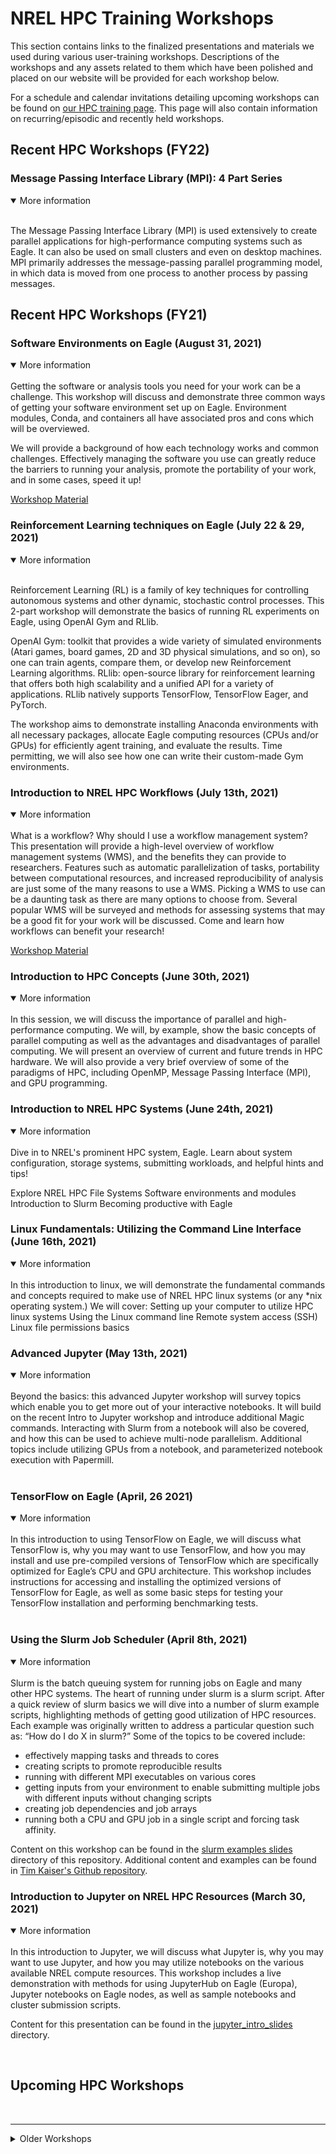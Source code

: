 # NREL HPC Training Workshops 

This section contains links to the finalized presentations and materials we used 
during various user-training workshops. Descriptions of the workshops and any assets 
related to them which have been polished and placed on our website will be provided for each workshop below.

For a schedule and calendar invitations detailing upcoming workshops can be found 
on [our HPC training page](https://www.nrel.gov/hpc/training.html "NREL HPC training"). This page will 
also contain information on recurring/episodic and recently held workshops.

## Recent HPC Workshops (FY22)

### Message Passing Interface Library (MPI): 4 Part Series
<details open>
<summary>More information</summary>
<br>
 
The Message Passing Interface Library (MPI) is used extensively to create parallel applications for high-performance computing systems such as Eagle. It can also be used on small clusters and even on desktop machines. MPI primarily addresses the message-passing parallel programming model, in which data is moved from one process to another process by passing messages.
</details>

## Recent HPC Workshops (FY21)


### Software Environments on Eagle (August 31, 2021)
<details open>
<summary>More information</summary>
<br>
Getting the software or analysis tools you need for your work can be a challenge. This workshop will discuss and demonstrate three common ways of getting your software environment set up on Eagle. Environment modules, Conda, and containers all have associated pros and cons which will be overviewed.

We will provide a background of how each technology works and common challenges. Effectively managing the software you use can greatly reduce the barriers to running your analysis, promote the portability of your work, and in some cases, speed it up!

[Workshop Material](./software_envs)
</details>

### Reinforcement Learning techniques on Eagle (July 22 & 29, 2021)

<details open>
<summary>More information</summary>
<br>

Reinforcement Learning (RL) is a family of key techniques for controlling autonomous systems and other dynamic, stochastic control processes. This 2-part workshop will demonstrate the basics of running RL experiments on Eagle, using OpenAI Gym and RLlib.
 
OpenAI Gym: toolkit that provides a wide variety of simulated environments (Atari games, board games, 2D and 3D physical simulations, and so on), so one can train agents, compare them, or develop new Reinforcement Learning algorithms.
RLlib: open-source library for reinforcement learning that offers both high scalability and a unified API for a variety of applications. RLlib natively supports TensorFlow, TensorFlow Eager, and PyTorch.
 
The workshop aims to demonstrate installing Anaconda environments with all necessary packages, allocate Eagle computing resources (CPUs and/or GPUs) for efficiently agent training, and evaluate the results. Time permitting, we will also see how one can write their custom-made Gym environments.
</details>

### Introduction to NREL HPC Workflows (July 13th, 2021)
<details open>
<summary>More information</summary>
<br>
What is a workflow? Why should I use a workflow management system? This presentation will provide a high-level overview of workflow management systems (WMS), and the benefits they can provide to researchers. Features such as automatic parallelization of tasks, portability between computational resources, and increased reproducibility of analysis are just some of the many reasons to use a WMS. Picking a WMS to use can be a daunting task as there are many options to choose from. Several popular WMS will be surveyed and methods for assessing systems that may be a good fit for your work will be discussed. Come and learn how workflows can benefit your research!

[Workshop Material](./intro_to_workflows)
</details>

### Introduction to HPC Concepts (June 30th, 2021)
<details open>
<summary>More information</summary>
<br>
In this session, we will discuss the importance of parallel and high-performance computing. We will, by example, show the basic concepts of parallel computing as well as the advantages and disadvantages of parallel computing. We will present an overview of current and future trends in HPC hardware. We will also provide a very brief overview of some of the paradigms of HPC, including OpenMP, Message Passing Interface (MPI), and GPU programming.
</details>

### Introduction to NREL HPC Systems (June 24th, 2021)
<details open>
<summary>More information</summary>
<br>
Dive in to NREL's prominent HPC system, Eagle. Learn about system configuration, storage systems, submitting workloads, and helpful hints and tips!

Explore NREL HPC File Systems
Software environments and modules
Introduction to Slurm
Becoming productive with Eagle
</details>

### Linux Fundamentals: Utilizing the Command Line Interface (June 16th, 2021)
<details open>
<summary>More information</summary>
<br>
In this introduction to linux, we will demonstrate the fundamental commands and concepts required to make use of NREL HPC linux systems (or any *nix operating system.) We will cover:
Setting up your computer to utilize HPC linux systems
Using the Linux command line
Remote system access (SSH)
Linux file permissions basics
</details>

### Advanced Jupyter (May 13th, 2021)
<details open>
<summary>More information</summary>
<br>
Beyond the basics: this advanced Jupyter workshop will survey topics which enable you to get more out of your interactive notebooks. It will build on the recent Intro to Jupyter workshop and introduce additional Magic commands. Interacting with Slurm from a notebook will also be covered, and how this can be used to achieve multi-node parallelism. Additional topics include utilizing GPUs from a notebook, and parameterized notebook execution with Papermill.
</details>

<br>

### TensorFlow on Eagle (April, 26 2021)
<details open>
<summary>More information</summary>
<br>
In this introduction to using TensorFlow on Eagle, we will discuss what TensorFlow is, why you may want to use TensorFlow, and how you may install and use pre-compiled versions of TensorFlow which are specifically optimized for Eagle’s CPU and GPU architecture. This workshop includes instructions for accessing and installing the optimized versions of TensorFlow for Eagle, as well as some basic steps for testing your TensorFlow installation and performing benchmarking tests.
</details>

<br>

### Using the Slurm Job Scheduler (April 8th, 2021)

<details open>
<summary>More information</summary>
<br>
Slurm is the batch queuing system for running jobs on Eagle and many other HPC systems. The heart of running under slurm is a slurm script. After a quick review of slurm basics we will dive into a number of slurm example scripts, highlighting methods of getting good utilization of HPC resources. Each example was originally written to address a particular question such as: “How do I do X in slurm?” Some of the topics to be covered include:

- effectively mapping tasks and threads to cores
- creating scripts to promote reproducible results
- running with different MPI executables on various cores
- getting inputs from your environment to enable submitting multiple jobs with different inputs without changing scripts
- creating job dependencies and job arrays
- running both a CPU and GPU job in a single script and forcing task affinity.  

Content on this workshop can be found in the [slurm examples slides](slurm_examples_slides) directory of this repository.
Additional content and examples can be found in [Tim Kaiser's Github repository](https://github.com/timkphd/examples/tree/master/tims_tools).

</details>




### Introduction to Jupyter on NREL HPC Resources (March 30, 2021)

<details open>
<summary>More information</summary>
<br>
In this introduction to Jupyter, we will discuss what Jupyter is, why you may 
want to use Jupyter, and how you may utilize notebooks on the various available 
NREL compute resources. This workshop includes a live demonstration with methods 
for using JupyterHub on Eagle (Europa), Jupyter notebooks on Eagle nodes, as well as 
sample notebooks and cluster submission scripts.

Content for this presentation can be found in the [jupyter_intro_slides](jupyter_intro_slides) directory.


</details>

<br>

## Upcoming HPC Workshops




<br>

---

<details>

<summary> Older Workshops </summary>
<br>

### Workshop - Slurm: Advanced Techniques (held March 20th, 2019)
<details>
<summary>More information</summary>
<br>

The second of our series, Eagle Workshop - Advanced Slurm Techniques, covered topics beneficial for job management:

* Job monitoring and forensics: usage examples on sreport, sacct, sinfo, and sview (FastX)
* Advanced srun and sbatch functions (flags)
* Parallelizing with SLURM
* Remote exclusive GPU usage, requesting GPU nodes.

The resources used during this presentation are available here:

* [Presentation Slides](https://www.nrel.gov/hpc/assets/pdfs/slurm-advanced-topics.pdf)

</details>


### Workshop - Slurm: New NREL Capabilities (held March 8th, 2019)

<details>
<summary>More information</summary>
<br>

This workshop covered the following features which are new to the NREL HPC workflow relative to what was possible on Peregrine and its job scheduler:

*   Basic Slurm core functionality overview
*   Slurm partitions - request by features
    *   Effective queue partition requests
    *   Request by resource needs
        *   GPU compute nodes
        *   Local scratch
        *   Memory requirements
*   Job dependencies and job arrays
*   Job steps
*   Job monitoring and basic troubleshooting. 

The resources used during this presentation are available here:

* [New Features Offered by Slurm - Presentation Slides](https://www.nrel.gov/hpc/assets/pdfs/slurm-new-nrel-capabilities-presentation.pdf)

</details>

### Transition from Peregrine to Eagle (held January 11th, 2019)

<details>
<summary>More information</summary>
<br>

The HPC Operations team held workshops for providing live assistance with acclimating to Eagle, and is developing similar sessions to help users get the most out of HPC resources. The resources used during these presentations are available here:

* [Transitioning from Peregrine to Eagle - Presentation Slides](https://www.nrel.gov/hpc/assets/pdfs/peregrine-to-eagle-transition-presentation.pdf "Peregrine to Eagle Presentation Slides")
* [Separate instructions for how to use Globus to migrate files quickly and reliably](https://www.nrel.gov/hpc/assets/pdfs/using-globus-to-move-data-from-peregrine-to-eagle.pdf)
* [PBS to Slurm Analogous Command Cheat Sheet](https://www.nrel.gov/hpc/assets/pdfs/pbs-to-slurm-translation-sheet.pdf)

</details>

</details>

